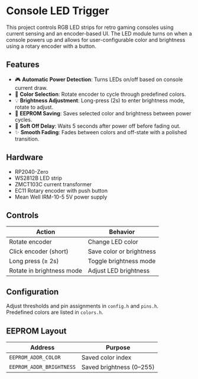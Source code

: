 # Console LED Trigger

This project controls RGB LED strips for retro gaming consoles using current sensing and an encoder-based UI. The LED module turns on when a console powers up and allows for user-configurable color and brightness using a rotary encoder with a button.

## Features

- 🎮 **Automatic Power Detection**: Turns LEDs on/off based on console current draw.
- 🌈 **Color Selection**: Rotate encoder to cycle through predefined colors.
- 💡 **Brightness Adjustment**: Long-press (2s) to enter brightness mode, rotate to adjust.
- 💾 **EEPROM Saving**: Saves selected color and brightness between power cycles.
- 🌙 **Soft Off Delay**: Waits 5 seconds after power off before fading out.
- ✨ **Smooth Fading**: Fades between colors and off-state with a polished transition.

## Hardware

- RP2040-Zero
- WS2812B LED strip
- ZMCT103C current transformer
- EC11 Rotary encoder with push button
- Mean Well IRM-10-5 5V power supply

## Controls

| Action                   | Behavior                      |
|--------------------------|-------------------------------|
| Rotate encoder           | Change LED color              |
| Click encoder (short)    | Save color or brightness      |
| Long press (≥ 2s)        | Toggle brightness mode        |
| Rotate in brightness mode| Adjust LED brightness         |

## Configuration

Adjust thresholds and pin assignments in `config.h` and `pins.h`.  
Predefined colors are listed in `colors.h`.

## EEPROM Layout

| Address         | Purpose           |
|----------------|-------------------|
| `EEPROM_ADDR_COLOR`      | Saved color index    |
| `EEPROM_ADDR_BRIGHTNESS` | Saved brightness (0–255) |
